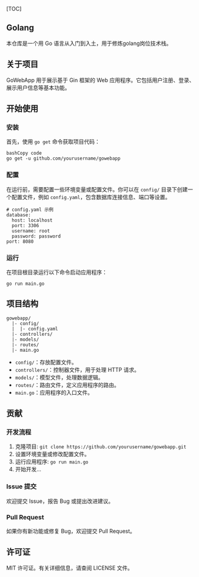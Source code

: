 [TOC]

## Golang

本仓库是一个用 Go 语言从入门到入土，用于修炼golang岗位技术栈。

## 关于项目

GoWebApp 用于展示基于 Gin 框架的 Web 应用程序。它包括用户注册、登录、展示用户信息等基本功能。

## 开始使用

### 安装

首先，使用 `go get` 命令获取项目代码：

```
bashCopy code
go get -u github.com/yourusername/gowebapp
```

### 配置

在运行前，需要配置一些环境变量或配置文件。你可以在 `config/` 目录下创建一个配置文件，例如 `config.yaml`，包含数据库连接信息、端口等设置。

```
# config.yaml 示例
database:
  host: localhost
  port: 3306
  username: root
  password: password
port: 8080
```

### 运行

在项目根目录运行以下命令启动应用程序：

```
go run main.go
```

## 项目结构

```
gowebapp/
  |- config/
  |  |- config.yaml
  |- controllers/
  |- models/
  |- routes/
  |- main.go
```

- `config/`：存放配置文件。
- `controllers/`：控制器文件，用于处理 HTTP 请求。
- `models/`：模型文件，处理数据逻辑。
- `routes/`：路由文件，定义应用程序的路由。
- `main.go`：应用程序的入口文件。

## 贡献

### 开发流程

1. 克隆项目: `git clone https://github.com/yourusername/gowebapp.git`
2. 设置环境变量或修改配置文件。
3. 运行应用程序: `go run main.go`
4. 开始开发...

### Issue 提交

欢迎提交 Issue，报告 Bug 或提出改进建议。

### Pull Request

如果你有新功能或修复 Bug，欢迎提交 Pull Request。

## 许可证

MIT 许可证。有关详细信息，请查阅 LICENSE 文件。
